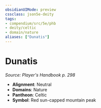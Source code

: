 ```yaml
---
obsidianUIMode: preview
cssclass: json5e-deity
tags:
- compendium/src/5e/phb
- deity/celtic
- domain/nature
aliases: ["Dunatis"]
---
```

# Dunatis
*Source: Player's Handbook p. 298* 

- **Alignment**: Neutral
- **Domains**: Nature
- **Pantheon**: Celtic
- **Symbol**: Red sun-capped mountain peak